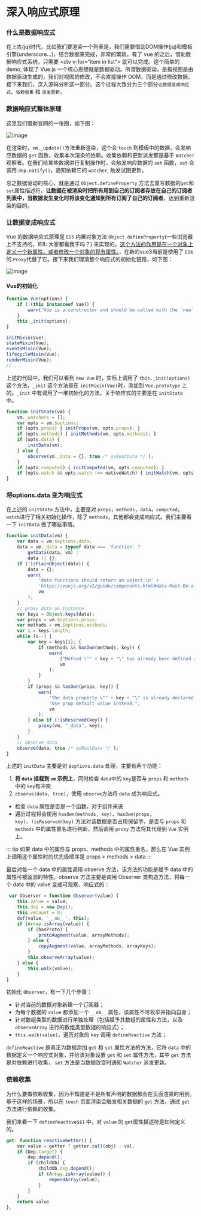 # 深入响应式原理

### 什么是数据响应式

在上古(jq)时代，比如我们要渲染一个列表是，我们需要借助DOM操作(jq)和模板引擎(underscore…)，结合数据来完成，非常的繁琐。有了 vue 的之后，借助数据响应式系统，只需要 <div v-for=“item in list”></div> 就可以完成。这个简单的demo, 体现了 Vue.js 一个核心思想就是数据驱动。所谓数据驱动，是指视图是由数据驱动生成的，我们对视图的修改，不会直接操作 DOM，而是通过修改数据。接下来我们，深入源码分析这一部分。这个过程大致分为三个部分`让数据变成响应式`、`依赖收集` 和 `派发更新`。

### 数据响应式整体原理

这里我们借助官网的一张图，如下图：

![image](/blog/assets/img/vue2/reactivity/reactivity.png)

在渲染时，`vm._update()`方法重新渲染，这个会 `touch` 到模板中的数据，会发响应数据的 `get` 函数，收集本次渲染的依赖。收集依赖和更新派发都是基于 `Watcher` 观察者。在我们给某些数据进行复制操作时，会触发响应数据的 `set` 函数，`set` 会调用 `dep.notify()`，通知依赖它的 `watcher`, 触发试图更新。

总之数据驱动的核心，就是通过 `Object.defineProperty` 方法去重写数据的`get`和`set`属性描述符，**让数据在被渲染时把所有用到自己的订阅者存放在自己的订阅者列表中，当数据发生变化时将该变化通知到所有订阅了自己的订阅者**，达到重新渲染的目的。


### 让数据变成响应式

Vue 的数据响应式原理是 `ES5` 内置对象方法 `Object.defineProperty`(一些浏览器上不支持的，IE8: 大家都看我干吗？) 来实现的。[这个方法的作用是在一个对象上定义一个新属性，或者修改一个对象的现有属性。](https://developer.mozilla.org/zh-CN/docs/Web/JavaScript/Reference/Global_Objects/Object/defineProperty)，在新的vue3当前是使用了 `ES6` 的 `Proxy`代替了它。接下来我们理清整个响应式的初始化链路，如下图：

![image](/blog/assets/img/vue2/reactivity/defineProperty.png)

#### Vue的初始化

```js
function Vue(options) {
    if (!(this instanceof Vue)) {
        warn('Vue is a constructor and should be called with the `new` keyword');
    }
    this._init(options);
}

initMixin(Vue);
stateMixin(Vue);
eventsMixin(Vue);
lifecycleMixin(Vue);
renderMixin(Vue);
// ...
```
上述的代码中，我们可以看到 `new Vue` 时，实际上调用了 `this._init(options)` 这个方法，`_init` 这个方法是在 `initMixin(Vue)`时，添加到 `Vue.prototype` 上的。`_init` 中有调用了一堆初始化的方法，关于响应式的主要是在 `initState` 中。

```js
function initState(vm) {
    vm._watchers = [];
    var opts = vm.$options;
    if (opts.props) { initProps(vm, opts.props); }
    if (opts.methods) { initMethods(vm, opts.methods); }
    if (opts.data) {
        initData(vm);
    } else {
        observe(vm._data = {}, true /* asRootData */ );
    }
    if (opts.computed) { initComputed(vm, opts.computed); }
    if (opts.watch && opts.watch !== nativeWatch) { initWatch(vm, opts.watch); }
}
```

### 将options.data 变为响应式

在上述的 `initState` 方法中，主要是对 `props`，`methods`，`data`，`computed`，`watch`进行了相关初始化操作，除了 `methods`，其他都会变成响应式。我们主要看一下 `initData` 做了哪些事情。

```js
function initData(vm) {
    var data = vm.$options.data;
    data = vm._data = typeof data === 'function' ?
        getData(data, vm) :
        data || {};
    if (!isPlainObject(data)) {
        data = {};
        warn(
            'data functions should return an object:\n' +
            'https://vuejs.org/v2/guide/components.html#data-Must-Be-a-Function',
            vm
        );
    }
    // proxy data on instance
    var keys = Object.keys(data);
    var props = vm.$options.props;
    var methods = vm.$options.methods;
    var i = keys.length;
    while (i--) {
        var key = keys[i]; {
            if (methods && hasOwn(methods, key)) {
                warn(
                    ("Method \"" + key + "\" has already been defined as a data property."),
                    vm
                );
            }
        }
        if (props && hasOwn(props, key)) {
            warn(
                "The data property \"" + key + "\" is already declared as a prop. " +
                "Use prop default value instead.",
                vm
            );
        } else if (!isReserved(key)) {
            proxy(vm, "_data", key);
        }
    }
    // observe data
    observe(data, true /* asRootData */ );
}
```
上述的 `initData` 主要是对 `$options.data` 处理，主要有两个功能：

1. **将 `data` 挂载到 `vm` 示例上**，同时检查 `data`中的 `key`是否与 `props` 和 `methods` 中的 `key`有冲突
2. `observe(data, true)`，使用 `observe`方法将 `data` 成为响应式。
- 检查 `data` 属性是否是一个函数，对于组件来说<!-- Todo： 前面做了什么 -->
- 遍历过程将会使用 `hasOwn(methods, key)`、`hasOwn(props, key)`、`!isReserved(key)` 方法对该数据是否占用保留字、是否与 `props` 和 `methods` 中的属性重名进行判断，然后调用 `proxy` 方法将其代理到 `Vue` 实例上。<!-- Todo： 为什么要挂载到 vue proxy  -->

::: tip
如果 data 中的属性与 props、methods 中的属性重名，那么在 Vue 实例上调用这个属性时的优先级顺序是 props > methods > data
:::


最后对每一个 data 中的属性调用 observe 方法，该方法的功能是赋予 data 中的属性可被监测的特性。observe 方法主要是调用 Observer 类构造方法，将每一个 data 中的 value 变成可观察、响应式的：

```js
 var Observer = function Observer(value) {
    this.value = value;
    this.dep = new Dep();
    this.vmCount = 0;
    def(value, '__ob__', this);
    if (Array.isArray(value)) {
        if (hasProto) {
            protoAugment(value, arrayMethods);
        } else {
            copyAugment(value, arrayMethods, arrayKeys);
        }
        this.observeArray(value);
    } else {
        this.walk(value);
    }
}
```
初始化 `Observer`，有一下几个步骤：
- 针对当前的数据对象新建一个订阅器；
- 为每个数据的 `value` 都添加一个 `__ob__` 属性，该属性不可枚举并指向自身；
- 针对数组类型的数据进行单独处理（包括赋予其数组的属性和方法，以及 `observeArray` 进行的数组类型数据的响应式）；
- `this.walk(value)`，遍历对象的 `key` 调用 `defineReactive` 方法；

`defineReactive` 是真正为数据添加 `get` 和 `set` 属性方法的方法，它将 `data` 中的数据定义一个响应式对象，并给该对象设置 `get` 和 `set` 属性方法，其中 `get` 方法是对依赖进行收集， `set` 方法是当数据改变时通知 `Watcher` 派发更新。


### 依赖收集

为什么要做依赖收集，因为不知道是不是所有声明的数据都会在页面渲染时用到。基于这样的场景，所以在 `touch` 页面渲染会触发相关数据的 `get` 方法，通过 `get` 方法进行依赖的收集。

我们来看一下 `defineReactive$$1` 中，对 `value` 的 `get`属性描述符是如何定义的。

```js
get: function reactiveGetter() {
    var value = getter ? getter.call(obj) : val;
    if (Dep.target) {
        dep.depend();
        if (childOb) {
            childOb.dep.depend();
            if (Array.isArray(value)) {
                dependArray(value);
            }
        }
    }
    return value
},
```

















